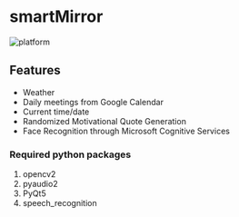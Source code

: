 # smartMirror

![platform](https://img.shields.io/badge/python-3.4-green.svg)

## Features
 * Weather  
 * Daily meetings from Google Calendar
 * Current time/date
 * Randomized Motivational Quote Generation
 * Face Recognition through Microsoft Cognitive Services

### Required python packages
1.  opencv2
2.  pyaudio2
3.  PyQt5
4.  speech_recognition
